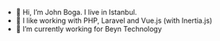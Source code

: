 - 👋 Hi, I’m John Boga. I live in Istanbul.
- 👀 I like working with PHP, Laravel and Vue.js (with Inertia.js)
- 🌱 I’m currently working for Beyn Technology


<!---
hasancanboga/hasancanboga is a ✨ special ✨ repository because its `README.md` (this file) appears on your GitHub profile.
You can click the Preview link to take a look at your changes.
--->
